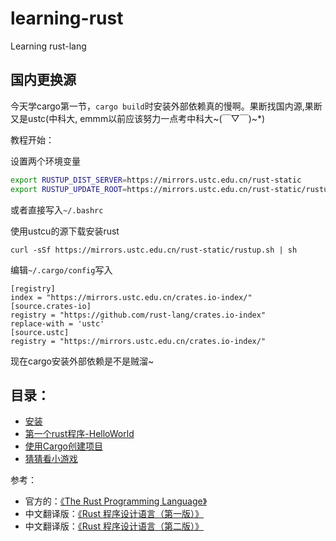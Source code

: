 # learning-rust
Learning rust-lang

## 国内更换源
今天学cargo第一节，`cargo build`时安装外部依赖真的慢啊。果断找国内源,果断又是ustc(中科大, emmm以前应该努力一点考中科大~(￣▽￣)~\*)

教程开始：

设置两个环境变量
```bash
export RUSTUP_DIST_SERVER=https://mirrors.ustc.edu.cn/rust-static
export RUSTUP_UPDATE_ROOT=https://mirrors.ustc.edu.cn/rust-static/rustup
```
或者直接写入`~/.bashrc`

使用ustcu的源下载安装rust
```
curl -sSf https://mirrors.ustc.edu.cn/rust-static/rustup.sh | sh
```
编辑`~/.cargo/config`写入
```
[registry]
index = "https://mirrors.ustc.edu.cn/crates.io-index/"
[source.crates-io]
registry = "https://github.com/rust-lang/crates.io-index"
replace-with = 'ustc'
[source.ustc]
registry = "https://mirrors.ustc.edu.cn/crates.io-index/"
```
现在cargo安装外部依赖是不是贼溜~

## 目录：
* [安装](./docs/install.md)
* [第一个rust程序-HelloWorld](./docs/hello-world.md)
* [使用Cargo创建项目](./docs/hello-cargo.md)
* [猜猜看小游戏](./docs/guessing-game.md)

参考：
* 官方的：[《The Rust Programming Language》](https://doc.rust-lang.org/book/)
* 中文翻译版：[《Rust 程序设计语言（第一版）》](https://www.gitbook.com/book/kaisery/rust-book-chinese)
* 中文翻译版：[《Rust 程序设计语言（第二版）》](https://kaisery.github.io/trpl-zh-cn)


